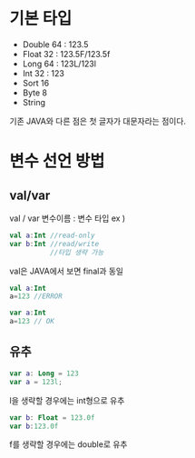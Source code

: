 # 기본 타입
* Double 64 : 123.5
* Float 32 : 123.5F/123.5f
* Long 64 : 123L/123l
* Int 32 : 123
* Sort 16
* Byte 8
* String

기존 JAVA와 다른 점은 첫 글자가 대문자라는 점이다.

# 변수 선언 방법
## val/var
val / var 변수이름 : 변수 타입
ex ) 
```kotlin
val a:Int //read-only
var b:Int //read/write
          //타입 생략 가능
```
val은 JAVA에서 보면 final과 동일

```kotlin
val a:Int
a=123 //ERROR

var a:Int
a=123 // OK
```

## 유추
```kotlin
var a: Long = 123
var a = 123l;
```
l을 생략할 경우에는 int형으로 유추

```kotlin
var b: Float = 123.0f
var b:123.0f
```
f를 생략할 경우에는 double로 유추